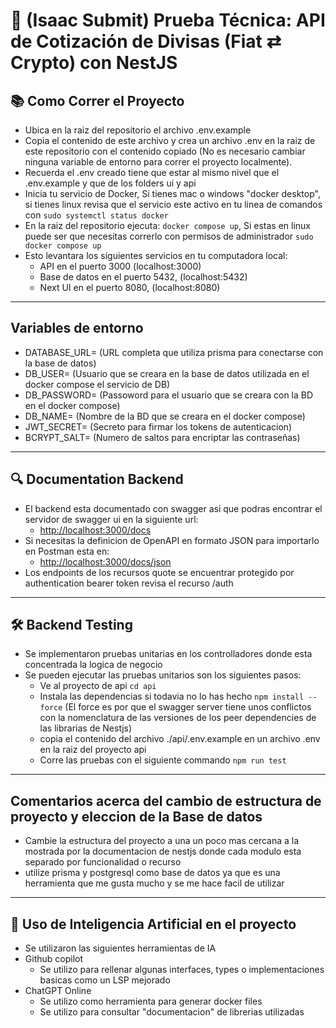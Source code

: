 # 🚀 (Isaac Submit) Prueba Técnica: API de Cotización de Divisas (Fiat ⇄ Crypto) con NestJS

## 📚 Como Correr el Proyecto

- Ubica en la raiz del repositorio el archivo .env.example
- Copia el contenido de este archivo y crea un archivo .env en la raiz de este repositorio con el contenido copiado (No es necesario cambiar ninguna variable de entorno para correr el proyecto localmente).
- Recuerda el .env creado tiene que estar al mismo nivel que el .env.example y que de los folders ui y api
- Inicia tu servicio de Docker, Si tienes mac o windows "docker desktop", si tienes linux revisa que el servicio este activo en tu linea de comandos con `sudo systemctl status docker`
- En la raiz del repositorio ejecuta: `docker compose up`, Si estas en linux puede ser que necesitas correrlo con permisos de administrador `sudo docker compose up`
- Esto levantara los siguientes servicios en tu computadora local:
  - API en el puerto 3000 (localhost:3000)
  - Base de datos en el puerto 5432, (localhost:5432)
  - Next UI en el puerto 8080, (localhost:8080)

---

## Variables de entorno

- DATABASE_URL= (URL completa que utiliza prisma para conectarse con la base de datos)
- DB_USER= (Usuario que se creara en la base de datos utilizada en el docker compose el servicio de DB)
- DB_PASSWORD= (Passoword para el usuario que se creara con la BD en el docker compose)
- DB_NAME= (Nombre de la BD que se creara en el docker compose)
- JWT_SECRET= (Secreto para firmar los tokens de autenticacion)
- BCRYPT_SALT= (Numero de saltos para encriptar las contraseñas)

---

## 🔍 Documentation Backend

- El backend esta documentado con swagger asi que podras encontrar el servidor de swagger ui en la siguiente url:
  - <http://localhost:3000/docs>
- Si necesitas la definicion de OpenAPI en formato JSON para importarlo en Postman esta en:
  - <http://localhost:3000/docs/json>
- Los endpoints de los recursos quote se encuentrar protegido por authentication bearer token revisa el recurso /auth

---

## 🛠 Backend Testing

- Se implementaron pruebas unitarias en los controlladores donde esta concentrada la logica de negocio
- Se pueden ejecutar las pruebas unitarios son los siguientes pasos:
  - Ve al proyecto de api `cd api`
  - Instala las dependencias si todavia no lo has hecho `npm install --force` (El force es por que el swagger server tiene unos conflictos con la nomenclatura de las versiones de los peer dependencies de las librarias de Nestjs)
  - copia el contenido del archivo ./api/.env.example en un archivo .env en la raiz del proyecto api
  - Corre las pruebas con el siguiente commando `npm run test`

---

## Comentarios acerca del cambio de estructura de proyecto y eleccion de la Base de datos

- Cambie la estructura del proyecto a una un poco mas cercana a la mostrada por la documentacion de nestjs donde cada modulo esta separado por funcionalidad o recurso
- utilize prisma y postgresql como base de datos ya que es una herramienta que me gusta mucho y se me hace facil de utilizar

---

## 🤖 Uso de Inteligencia Artificial en el proyecto

- Se utilizaron las siguientes herramientas de IA
- Github copilot
  - Se utilizo para rellenar algunas interfaces, types o implementaciones basicas como un LSP mejorado
- ChatGPT Online
  - Se utilizo como herramienta para generar docker files
  - Se utilizo para consultar "documentacion" de librerias utilizadas

